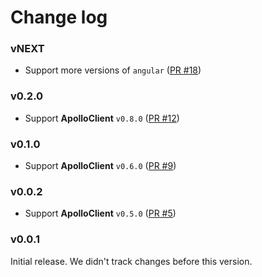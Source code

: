 # Change log

### vNEXT

- Support more versions of `angular` ([PR #18](https://github.com/apollostack/angular1-apollo/pull/18))

### v0.2.0

- Support **ApolloClient** `v0.8.0` ([PR #12](https://github.com/apollostack/angular1-apollo/pull/12))

### v0.1.0

- Support **ApolloClient** `v0.6.0` ([PR #9](https://github.com/apollostack/angular1-apollo/pull/9))

### v0.0.2

- Support **ApolloClient** `v0.5.0` ([PR #5](https://github.com/apollostack/angular1-apollo/pull/5))

### v0.0.1

Initial release. We didn't track changes before this version.
